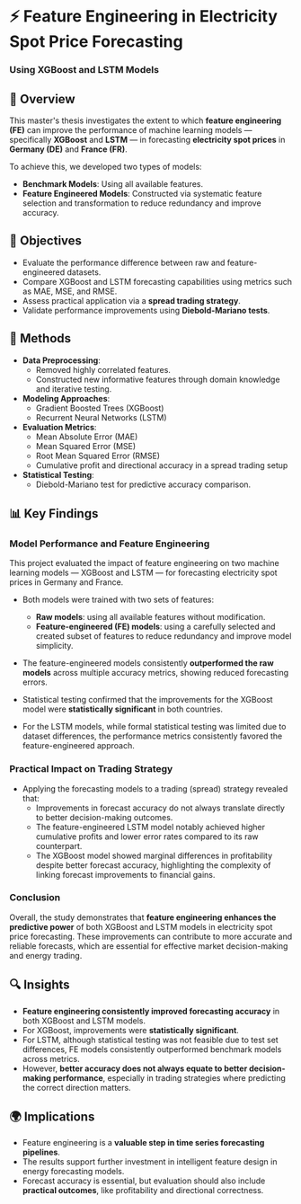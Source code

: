# ⚡ Feature Engineering in Electricity Spot Price Forecasting  
### Using XGBoost and LSTM Models

## 📘 Overview

This master's thesis investigates the extent to which **feature engineering (FE)** can improve the performance of machine learning models — specifically **XGBoost** and **LSTM** — in forecasting **electricity spot prices** in **Germany (DE)** and **France (FR)**.

To achieve this, we developed two types of models:
- **Benchmark Models**: Using all available features.
- **Feature Engineered Models**: Constructed via systematic feature selection and transformation to reduce redundancy and improve accuracy.

## 🎯 Objectives

- Evaluate the performance difference between raw and feature-engineered datasets.
- Compare XGBoost and LSTM forecasting capabilities using metrics such as MAE, MSE, and RMSE.
- Assess practical application via a **spread trading strategy**.
- Validate performance improvements using **Diebold-Mariano tests**.

## 🧪 Methods

- **Data Preprocessing**:
  - Removed highly correlated features.
  - Constructed new informative features through domain knowledge and iterative testing.
- **Modeling Approaches**:
  - Gradient Boosted Trees (XGBoost)
  - Recurrent Neural Networks (LSTM)
- **Evaluation Metrics**:
  - Mean Absolute Error (MAE)
  - Mean Squared Error (MSE)
  - Root Mean Squared Error (RMSE)
  - Cumulative profit and directional accuracy in a spread trading setup
- **Statistical Testing**:
  - Diebold-Mariano test for predictive accuracy comparison.

## 📊 Key Findings

### Model Performance and Feature Engineering

This project evaluated the impact of feature engineering on two machine learning models — XGBoost and LSTM — for forecasting electricity spot prices in Germany and France.

- Both models were trained with two sets of features:
  - **Raw models**: using all available features without modification.
  - **Feature-engineered (FE) models**: using a carefully selected and created subset of features to reduce redundancy and improve model simplicity.

- The feature-engineered models consistently **outperformed the raw models** across multiple accuracy metrics, showing reduced forecasting errors.

- Statistical testing confirmed that the improvements for the XGBoost model were **statistically significant** in both countries.

- For the LSTM models, while formal statistical testing was limited due to dataset differences, the performance metrics consistently favored the feature-engineered approach.

### Practical Impact on Trading Strategy

- Applying the forecasting models to a trading (spread) strategy revealed that:
  - Improvements in forecast accuracy do not always translate directly to better decision-making outcomes.
  - The feature-engineered LSTM model notably achieved higher cumulative profits and lower error rates compared to its raw counterpart.
  - The XGBoost model showed marginal differences in profitability despite better forecast accuracy, highlighting the complexity of linking forecast improvements to financial gains.

### Conclusion

Overall, the study demonstrates that **feature engineering enhances the predictive power** of both XGBoost and LSTM models in electricity spot price forecasting. These improvements can contribute to more accurate and reliable forecasts, which are essential for effective market decision-making and energy trading.

## 🔍 Insights

- **Feature engineering consistently improved forecasting accuracy** in both XGBoost and LSTM models.
- For XGBoost, improvements were **statistically significant**.
- For LSTM, although statistical testing was not feasible due to test set differences, FE models consistently outperformed benchmark models across metrics.
- However, **better accuracy does not always equate to better decision-making performance**, especially in trading strategies where predicting the correct direction matters.

## 🌍 Implications

- Feature engineering is a **valuable step in time series forecasting pipelines**.
- The results support further investment in intelligent feature design in energy forecasting models.
- Forecast accuracy is essential, but evaluation should also include **practical outcomes**, like profitability and directional correctness.
